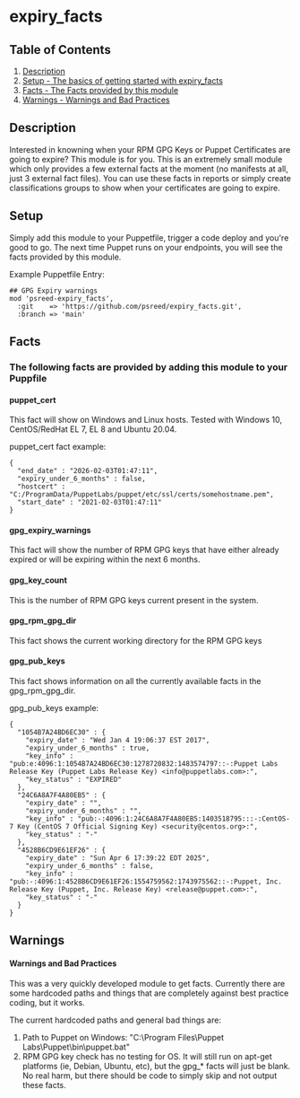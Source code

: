 # expiry_facts

## Table of Contents

1. [Description](#description)
1. [Setup - The basics of getting started with expiry_facts](#setup)
1. [Facts - The Facts provided by this module](#Facts)
1. [Warnings - Warnings and Bad Practices](#Warnings)

## Description

Interested in knowning when your RPM GPG Keys or Puppet Certificates are going to expire? This module is for you.
This is an extremely small module which only provides a few external facts at the moment (no manifests at all, just 3 external fact files).
You can use these facts in reports or simply create classifications groups to show when your certificates are going to expire.

## Setup

Simply add this module to your Puppetfile, trigger a code deploy and you're good to go.
The next time Puppet runs on your endpoints, you will see the facts provided by this module.

Example Puppetfile Entry:

```
## GPG Expiry warnings
mod 'psreed-expiry_facts',
  :git    => 'https://github.com/psreed/expiry_facts.git',
  :branch => 'main'
```

## Facts

### The following facts are provided by adding this module to your Puppfile

#### puppet_cert

This fact will show on Windows and Linux hosts.
Tested with Windows 10, CentOS/RedHat EL 7, EL 8 and Ubuntu 20.04.

puppet_cert fact example:

```
{
  "end_date" : "2026-02-03T01:47:11",
  "expiry_under_6_months" : false,
  "hostcert" : "C:/ProgramData/PuppetLabs/puppet/etc/ssl/certs/somehostname.pem",
  "start_date" : "2021-02-03T01:47:11"
}
```

#### gpg_expiry_warnings

This fact will show the number of RPM GPG keys that have either already expired or will be expiring within the next 6 months.

#### gpg_key_count

This is the number of RPM GPG keys current present in the system.

#### gpg_rpm_gpg_dir

This fact shows the current working directory for the RPM GPG keys

#### gpg_pub_keys

This fact shows information on all the currently available facts in the gpg_rpm_gpg_dir.

gpg_pub_keys example:

```
{
  "1054B7A24BD6EC30" : {
    "expiry_date" : "Wed Jan 4 19:06:37 EST 2017",
    "expiry_under_6_months" : true,
    "key_info" : "pub:e:4096:1:1054B7A24BD6EC30:1278720832:1483574797::-:Puppet Labs Release Key (Puppet Labs Release Key) <info@puppetlabs.com>:",
    "key_status" : "EXPIRED"
  },
  "24C6A8A7F4A80EB5" : {
    "expiry_date" : "",
    "expiry_under_6_months" : "",
    "key_info" : "pub:-:4096:1:24C6A8A7F4A80EB5:1403518795:::-:CentOS-7 Key (CentOS 7 Official Signing Key) <security@centos.org>:",
    "key_status" : "-"
  },
  "4528B6CD9E61EF26" : {
    "expiry_date" : "Sun Apr 6 17:39:22 EDT 2025",
    "expiry_under_6_months" : false,
    "key_info" : "pub:-:4096:1:4528B6CD9E61EF26:1554759562:1743975562::-:Puppet, Inc. Release Key (Puppet, Inc. Release Key) <release@puppet.com>:",
    "key_status" : "-"
  }
}
```

## Warnings

#### Warnings and Bad Practices

This was a very quickly developed module to get facts. Currently there are some hardcoded paths and things that are completely against best practice coding, but it works.

The current hardcoded paths and general bad things are:

1. Path to Puppet on Windows: "C:\Program Files\Puppet Labs\Puppet\bin\puppet.bat"
1. RPM GPG key check has no testing for OS. It will still run on apt-get platforms (ie, Debian, Ubuntu, etc), but the gpg\_\* facts will just be blank. No real harm, but there should be code to simply skip and not output these facts.
